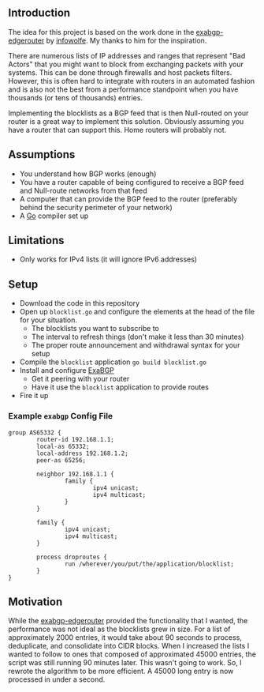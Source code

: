 ## Introduction

The idea for this project is based on the work done in the [exabgp-edgerouter](https://github.com/infowolfe/exabgp-edgerouter) by [infowolfe](https://github.com/infowolfe). My thanks to him for the inspiration.

There are numerous lists of IP addresses and ranges that represent "Bad Actors" that you might want to block from exchanging packets with your systems. This can be done through firewalls and host packets filters. However, this is often hard to integrate with routers in an automated fashion and is also not the best from a performance standpoint when you have thousands (or tens of thousands) entries.

Implementing the blocklists as a BGP feed that is then Null-routed on your router is a great way to implement this solution. Obviously assuming you have a router that can support this. Home routers will probably not. 

## Assumptions

* You understand how BGP works (enough)
* You have a router capable of being configured to receive a BGP feed and Null-route networks from that feed
* A computer that can provide the BGP feed to the router (preferably behind the security perimeter of your network)
* A [Go](https://golang.org) compiler set up 

## Limitations

* Only works for IPv4 lists (it will ignore IPv6 addresses)

## Setup

* Download the code in this repository
* Open up `blocklist.go` and configure the elements at the head of the file for your situation.
  * The blocklists you want to subscribe to
  * The interval to refresh things (don't make it less than 30 minutes)
  * The proper route announcement and withdrawal syntax for your setup
* Compile the `blocklist` application `go build blocklist.go`
* Install and configure [ExaBGP](https://github.com/Exa-Networks/exabgp)
  * Get it peering with your router
  * Have it use the `blocklist` application to provide routes
* Fire it up

### Example `exabgp` Config File

```
group AS65332 {
        router-id 192.168.1.1;
        local-as 65332;
        local-address 192.168.1.2;
        peer-as 65256;

        neighbor 192.168.1.1 {
                family {
                        ipv4 unicast;
                        ipv4 multicast;
                }
        }

        family {
                ipv4 unicast;
                ipv4 multicast;
        }

        process droproutes {
                run /wherever/you/put/the/application/blocklist;
        }
}
```

## Motivation

While the [exabgp-edgerouter](https://github.com/infowolfe/exabgp-edgerouter) provided the functionality that I wanted, the performance was not ideal as the blocklists grew in size. For a list of approximately 2000 entries, it would take about 90 seconds to process, deduplicate, and consolidate into CIDR blocks. When I increased the lists I wanted to follow to ones that composed of approximated 45000 entries, the script was still running 90 minutes later. This wasn't going to work. So, I rewrote the algorithm to be more efficient. A 45000 long entry is now processed in under a second.
